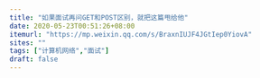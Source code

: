 ```yaml
---
title: "如果面试再问GET和POST区别，就把这篇甩给他"
date: 2020-05-23T00:51:26+08:00
itemurl: "https://mp.weixin.qq.com/s/BraxnIUJF4JGtIep0YiovA"
sites: ""
tags: ["计算机网络","面试"]
draft: false
---
```


